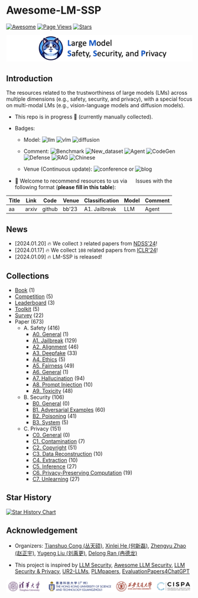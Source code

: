 # Awesome-LM-SSP

[![Awesome](https://awesome.re/badge.svg)](https://awesome.re)
[![Page Views](https://badges.toozhao.com/badges/01HMRJE3211AJ2QD2X9AKTQG67/blue.svg)](.)
[![Stars](https://img.shields.io/github/stars/ThuCCSLab/Awesome-LM-SSP)](.)

[<img src="figure/title_new.png" alt="Awesome-LM-SSP" width="1000" height="auto" class="center">](.)

## Introduction 
The resources related to the trustworthiness of large models (LMs) across multiple dimensions (e.g., safety, security, and privacy),                  with a special focus on multi-modal LMs (e.g., vision-language models and diffusion models). 

- This repo is in progress :seedling: (currently manually collected).
- Badges: 

    - Model: ![llm](https://img.shields.io/badge/llm-589cf4) ![vlm](https://img.shields.io/badge/vlm-c7688b)  ![diffusion](https://img.shields.io/badge/diffusion-a99cf4) 

    - Comment: ![Benchmark](https://img.shields.io/badge/Benchmark-87b800) ![New_dataset](https://img.shields.io/badge/New_dataset-87b800) ![Agent](https://img.shields.io/badge/Agent-87b800)                 ![CodeGen](https://img.shields.io/badge/CodeGen-87b800) ![Defense](https://img.shields.io/badge/Defense-87b800) ![RAG](https://img.shields.io/badge/RAG-87b800) ![Chinese](https://img.shields.io/badge/Chinese-87b800) 

   - Venue (Continuous update): ![conference](https://img.shields.io/badge/conference-f1b800) or ![blog](https://img.shields.io/badge/blog-f1b800)

- :sunflower: Welcome to recommend resources to us via <a href="https://github.com/ThuCCSLab/Awesome-LM-SSP/issues"> <img src="https://icons.iconarchive.com/icons/github/octicons/128/issue-opened-16-icon.png" width="15" height="15"></a> Issues with the following format (**please fill in this table**): 

| Title | Link  | Code |   Venue |  Classification |  Model | Comment | 
| ---- |---- |---- |---- |---- |----|----| 
| aa |  arxiv | github  | bb'23    |  A1. Jailbreak | LLM  | Agent | 

## News
- [2024.01.20] :fire: We collect `3` related papers from [NDSS'24](https://www.ndss-symposium.org/ndss2024/accepted-papers/)!
- [2024.01.17] :fire: We collect `108` related papers from [ICLR'24](https://openreview.net/group?id=ICLR.cc/2024/Conference)!
- [2024.01.09] :fire: LM-SSP is released!

## Collections
- [Book](collection/book.md) (1)
- [Competition](collection/competition.md) (5)
- [Leaderboard](collection/leaderboard.md) (3)
- [Toolkit](collection/toolkit.md) (5)
- [Survey](collection/survey.md) (22)
- Paper (673)
    - A. Safety (416)
        - [A0. General](collection/paper/safety/general.md) (1)
        - [A1. Jailbreak](collection/paper/safety/jailbreak.md) (129)
        - [A2. Alignment](collection/paper/safety/alignment.md) (46)
        - [A3. Deepfake](collection/paper/safety/deepfake.md) (33)
        - [A4. Ethics](collection/paper/safety/ethics.md) (5)
        - [A5. Fairness](collection/paper/safety/fairness.md) (49)
        - [A6. General](collection/paper/safety/general.md) (1)
        - [A7. Hallucination](collection/paper/safety/hallucination.md) (94)
        - [A8. Prompt Injection](collection/paper/safety/prompt_injection.md) (10)
        - [A9. Toxicity](collection/paper/safety/toxicity.md) (48)
    - B. Security (106)
        - [B0. General](collection/paper/security/general.md) (0)
        - [B1. Adversarial Examples](collection/paper/security/adversarial_examples.md) (60)
        - [B2. Poisoning](collection/paper/security/poisoning.md) (41)
        - [B3. System](collection/paper/security/system.md) (5)
    - C. Privacy (151)
        - [C0. General](collection/paper/privacy/general.md) (0)
        - [C1. Contamination](collection/paper/privacy/contamination.md) (7)
        - [C2. Copyright](collection/paper/privacy/copyright.md) (51)
        - [C3. Data Reconstruction](collection/paper/privacy/data_reconstruction.md) (10)
        - [C4. Extraction](collection/paper/privacy/extraction.md) (10)
        - [C5. Inference](collection/paper/privacy/inference.md) (27)
        - [C6. Privacy-Preserving Computation](collection/paper/privacy/privacy-preserving_computation.md) (19)
        - [C7. Unlearning](collection/paper/privacy/unlearning.md) (27)

## Star History

[![Star History Chart](https://api.star-history.com/svg?repos=ThuCCSLab/Awesome-LM-SSP&type=Date)](https://star-history.com/#ThuCCSLab/Awesome-LM-SSP&Date)

## Acknowledgement

- Organizers: [Tianshuo Cong (丛天硕)](https://tianshuocong.github.io/), [Xinlei He (何新磊)](https://xinleihe.github.io/), [Zhengyu Zhao (赵正宇)](https://zhengyuzhao.github.io/), [Yugeng Liu (刘禹更)](https://liu.ai/), [Delong Ran (冉德龙)](https://github.com/eggry)

- This project is inspired by [LLM Security](https://llmsecurity.net/), [Awesome LLM Security](https://github.com/corca-ai/awesome-llm-security), [LLM Security & Privacy](https://github.com/chawins/llm-sp),             [UR2-LLMs](https://github.com/jxzhangjhu/Awesome-LLM-Uncertainty-Reliability-Robustness), [PLMpapers](https://github.com/thunlp/PLMpapers), [EvaluationPapers4ChatGPT](https://github.com/THU-KEG/EvaluationPapers4ChatGPT)

<p align="center"><img src="figure/logo.png" width="900" /></p>